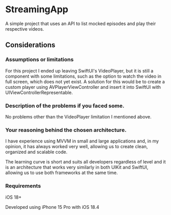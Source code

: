 # StreamingApp

A simple project that uses an API to list mocked episodes and play their respective videos.


## Considerations
### Assumptions or limitations
For this project I ended up leaving SwiftUI's VideoPlayer, but it is still a component with some limitations, such as the option to watch the video in full screen, which does not yet exist. A solution for this would be to create a custom player using AVPlayerViewController and insert it into SwiftUI with UIViewControllerRepresentable.

### Description of the problems if you faced some.
No problems other than the VideoPlayer limitation I mentioned above.

### Your reasoning behind the chosen architecture.
I have experience using MVVM in small and large applications and, in my opinion, it has always worked very well, allowing us to create clean, organized and scalable code.

The learning curve is short and suits all developers regardless of level and it is an architecture that works very similarly in both UIKit and SwiftUI, allowing us to use both frameworks at the same time.

### Requirements
iOS 18+

Developed using iPhone 15 Pro with iOS 18.4
